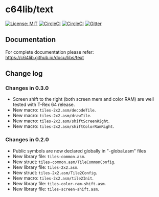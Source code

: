 # c64lib/text
[![License: MIT](https://img.shields.io/badge/License-MIT-yellow.svg)](https://opensource.org/licenses/MIT)
[![CircleCI](https://circleci.com/gh/c64lib/text/tree/master.svg?style=shield)](https://circleci.com/gh/c64lib/text/tree/master)
[![CircleCI](https://circleci.com/gh/c64lib/text/tree/develop.svg?style=shield)](https://circleci.com/gh/c64lib/text/tree/develop)
[![Gitter](https://badges.gitter.im/c64lib/community.svg)](https://gitter.im/c64lib/community?utm_source=badge&utm_medium=badge&utm_campaign=pr-badge)

## Documentation
For complete documentation please refer:
https://c64lib.github.io/docu/libs/text

## Change log

### Changes in 0.3.0

* Screen shift to the right (both screen mem and color RAM) are well tested with T-Rex 64 release.
* New macro: `tiles-2x2.asm/decodeTile`.
* New macro: `tiles-2x2.asm/drawTile`.
* New macro: `tiles-2x2.asm/shiftScreenRight`.
* New macro: `tiles-2x2.asm/shiftColorRamRight`.

### Changes in 0.2.0

* Public symbols are now declared globally in "-global.asm" files
* New library file: `tiles-common.asm`.
* New struct: `tiles-common.asm/TileCommonConfig`.
* New library file: `tiles-2x2.asm`.
* New struct: `tiles-2x2.asm/Tile2Config`.
* New macro: `tiles-2x2.asm/tile2Init`.
* New library file: `tiles-color-ram-shift.asm`.
* New library file: `tiles-screen-shift.asm`.
